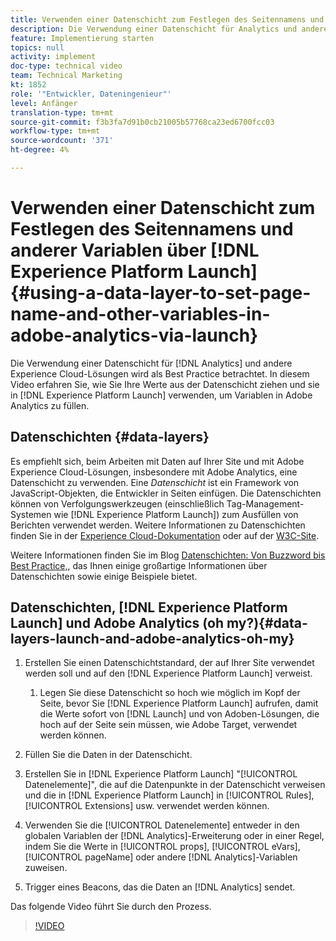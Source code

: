 ```yaml
---
title: Verwenden einer Datenschicht zum Festlegen des Seitennamens und anderer Variablen in Adobe Analytics über den Start
description: Die Verwendung einer Datenschicht für Analytics und andere Experience Cloud-Lösungen wird als Best Practice betrachtet. In diesem Video erfahren Sie, wie Sie Ihre Werte aus der Datenschicht ziehen und sie in Launch verwenden, um Variablen in Adobe Analytics zu füllen.
feature: Implementierung starten
topics: null
activity: implement
doc-type: technical video
team: Technical Marketing
kt: 1852
role: '"Entwickler, Dateningenieur"'
level: Anfänger
translation-type: tm+mt
source-git-commit: f3b3fa7d91b0cb21005b57768ca23ed6700fcc03
workflow-type: tm+mt
source-wordcount: '371'
ht-degree: 4%

---
```



# Verwenden einer Datenschicht zum Festlegen des Seitennamens und anderer Variablen über [!DNL Experience Platform Launch] {#using-a-data-layer-to-set-page-name-and-other-variables-in-adobe-analytics-via-launch}

Die Verwendung einer Datenschicht für [!DNL Analytics] und andere Experience Cloud-Lösungen wird als Best Practice betrachtet. In diesem Video erfahren Sie, wie Sie Ihre Werte aus der Datenschicht ziehen und sie in [!DNL Experience Platform Launch] verwenden, um Variablen in Adobe Analytics zu füllen.

## Datenschichten {#data-layers}

Es empfiehlt sich, beim Arbeiten mit Daten auf Ihrer Site und mit Adobe Experience Cloud-Lösungen, insbesondere mit Adobe Analytics, eine Datenschicht zu verwenden. Eine _Datenschicht_ ist ein Framework von JavaScript-Objekten, die Entwickler in Seiten einfügen. Die Datenschichten können von Verfolgungswerkzeugen (einschließlich Tag-Management-Systemen wie [!DNL Experience Platform Launch]) zum Ausfüllen von Berichten verwendet werden. Weitere Informationen zu Datenschichten finden Sie in der [Experience Cloud-Dokumentation](https://marketing.adobe.com/resources/help/en_US/sc/implement/ref-data-layer.html) oder auf der [W3C-Site](https://www.w3.org/).

Weitere Informationen finden Sie im Blog [Datenschichten: Von Buzzword bis Best Practice,](https://theblog.adobe.com/data-layers-buzzword-best-practice/), das Ihnen einige großartige Informationen über Datenschichten sowie einige Beispiele bietet.

## Datenschichten, [!DNL Experience Platform Launch] und Adobe Analytics (oh my?){#data-layers-launch-and-adobe-analytics-oh-my}

1. Erstellen Sie einen Datenschichtstandard, der auf Ihrer Site verwendet werden soll und auf den [!DNL Experience Platform Launch] verweist.

   1. Legen Sie diese Datenschicht so hoch wie möglich im Kopf der Seite, bevor Sie [!DNL Experience Platform Launch] aufrufen, damit die Werte sofort von [!DNL Launch] und von Adoben-Lösungen, die hoch auf der Seite sein müssen, wie Adobe Target, verwendet werden können.

1. Füllen Sie die Daten in der Datenschicht.
1. Erstellen Sie in [!DNL Experience Platform Launch] &quot;[!UICONTROL Datenelemente]&quot;, die auf die Datenpunkte in der Datenschicht verweisen und die in [!DNL Experience Platform Launch] in [!UICONTROL Rules], [!UICONTROL Extensions] usw. verwendet werden können.
1. Verwenden Sie die [!UICONTROL Datenelemente] entweder in den globalen Variablen der [!DNL Analytics]-Erweiterung oder in einer Regel, indem Sie die Werte in [!UICONTROL props], [!UICONTROL eVars], [!UICONTROL pageName] oder andere [!DNL Analytics]-Variablen zuweisen.
1. Trigger eines Beacons, das die Daten an [!DNL Analytics] sendet.

Das folgende Video führt Sie durch den Prozess.

>[!VIDEO](https://video.tv.adobe.com/v/25899/?quality=12)
